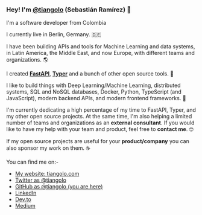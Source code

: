 ### Hey! I'm [@tiangolo](https://twitter.com/tiangolo) (Sebastián Ramírez) 👋

I'm a software developer from Colombia

I currently live in Berlin, Germany. 🇩🇪

I have been building APIs and tools for Machine Learning and data systems, in Latin America, the Middle East, and now Europe, with different teams and organizations. 🌎

I created [**FastAPI**](https://fastapi.tiangolo.com/), [**Typer**](https://typer.tiangolo.com/) and a bunch of other open source tools. 🚀

I like to build things with Deep Learning/Machine Learning, distributed systems, SQL and NoSQL databases, Docker, Python, TypeScript (and JavaScript), modern backend APIs, and modern frontend frameworks. 🤖

I'm currently dedicating a high percentage of my time to FastAPI, Typer, and my other open source projects. At the same time, I'm also helping a limited number of teams and organizations as an **external consultant**. If you would like to have my help with your team and product, feel free to **contact me**. 🤓

If my open source projects are useful for your **product/company** you can also sponsor my work on them. ☕

You can find me on:-

* [My website: tiangolo.com](https://tiangolo.com/)
* [Twitter as @tiangolo](https://twitter.com/tiangolo)
* [GitHub as @tiangolo (you are here)](https://github.com/tiangolo)
* [LinkedIn](https://linkedin.com/in/tiangolo)
* [Dev.to](https://dev.to/tiangolo)
* [Medium](https://tiangolo.medium.com/)
